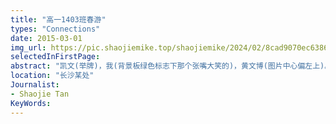 ```yaml
---
title: "高一1403班春游"
types: "Connections"
date: 2015-03-01
img_url: https://pic.shaojiemike.top/shaojiemike/2024/02/8cad9070ec63868cbc738192cf4cef51.png
selectedInFirstPage:
abstract: "凯文(举牌)，我(背景板绿色标志下那个张嘴大笑的)，黄文博(图片中心偏左上)。女生也太可爱了，我才发现这照片里的一半女生当时我都喜欢<br>(*/ω＼*)"
location: "长沙某处"
Journalist:
- Shaojie Tan
KeyWords:
---
```

